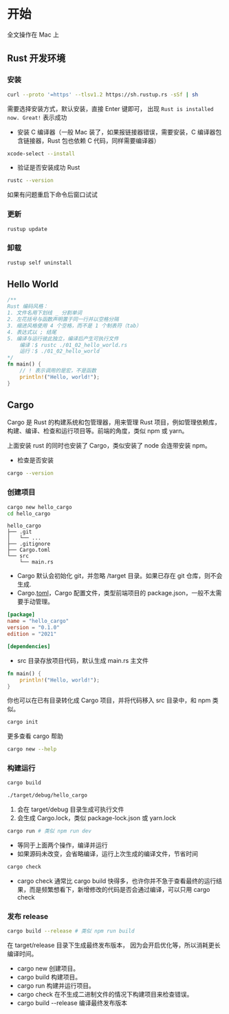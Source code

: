 # 开始

全文操作在 Mac 上

## Rust 开发环境

### 安装
```zsh
curl --proto '=https' --tlsv1.2 https://sh.rustup.rs -sSf | sh

```

需要选择安装方式，默认安装，直接 Enter 键即可，
出现 `Rust is installed now. Great!` 表示成功


- 安装 C 编译器（一般 Mac 装了，如果报链接器错误，需要安装，C 编译器包含链接器，Rust 包也依赖 C 代码，同样需要编译器）
```zsh
xcode-select --install
```

- 验证是否安装成功 Rust

```zsh
rustc --version
```

如果有问题重启下命令后窗口试试

### 更新
```zsh
rustup update
```

### 卸载
```zsh
rustup self uninstall
```

## Hello World

```rust
/**
Rust 编码风格：
1. 文件名用下划线 _ 分割单词
2. 左花括号与函数声明置于同一行并以空格分隔
3. 缩进风格使用 4 个空格，而不是 1 个制表符（tab）
4. 表达式以 ; 结尾
5. 编译与运行彼此独立，编译后产生可执行文件
    编译：$ rustc ./01_02_hello_world.rs
    运行：$ ./01_02_hello_world
*/
fn main() {
    // ! 表示调用的是宏，不是函数
    println!("Hello, world!");
}
```

## Cargo

Cargo 是 Rust 的构建系统和包管理器，用来管理 Rust 项目，例如管理依赖库，构建、编译、检查和运行项目等。前端的角度，类似 npm 或 yarn。

上面安装 rust 的同时也安装了 Cargo，类似安装了 node 会连带安装 npm。

- 检查是否安装
```zsh
cargo --version
```

### 创建项目
```zsh
cargo new hello_cargo
cd hello_cargo
```

```
hello_cargo
├── .git
│   └── ...
├── .gitignore
├── Cargo.toml
└── src
    └── main.rs
```

- Cargo 默认会初始化 git，并忽略 /target 目录。如果已存在 git 仓库，则不会生成.
- Cargo.[toml](https://toml.io/en/)，Cargo 配置文件，类型前端项目的 package.json，一般不太需要手动管理。
```toml
[package]
name = "hello_cargo"
version = "0.1.0"
edition = "2021"

[dependencies]
```
- src 目录存放项目代码，默认生成 main.rs 主文件
```rust
fn main() {
    println!("Hello, world!");
}
```

你也可以在已有目录转化成 Cargo 项目，并将代码移入 src 目录中，和 npm 类似。
```zsh
cargo init
```

更多查看 cargo 帮助
```zsh
cargo new --help
```

### 构建运行

```zsh
cargo build

./target/debug/hello_cargo
```
1. 会在 target/debug 目录生成可执行文件
1. 会生成 Cargo.lock，类似 package-lock.json 或 yarn.lock

```zsh
cargo run # 类似 npm run dev
```
- 等同于上面两个操作，编译并运行
- 如果源码未改变，会省略编译，运行上次生成的编译文件，节省时间

```zsh
cargo check
```
- cargo check 通常比 cargo build 快得多，也许你并不急于查看最终的运行结果，而是频繁想看下，新增修改的代码是否会通过编译，可以只用 cargo check

### 发布 release
```zsh
cargo build --release # 类似 npm run build
```
在 target/release 目录下生成最终发布版本，
因为会开启优化等，所以消耗更长编译时间。

- cargo new 创建项目。
- cargo build 构建项目。
- cargo run 构建并运行项目。
- cargo check 在不生成二进制文件的情况下构建项目来检查错误。
- cargo build --release 编译最终发布版本